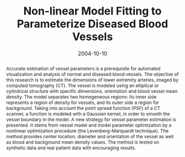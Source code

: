 ---
abstract: 'Accurate estimation of vessel parameters is a prerequisite for automated
  visualization and analysis of normal and diseased blood vessels. The objective of
  this research is to estimate the dimensions of lower extremity arteries, imaged
  by computed tomography (CT). The vessel is modeled using an elliptical or cylindrical
  structure with specific dimensions, orientation and blood vessel mean density. The
  model separates two homogeneous regions: Its inner side represents a region of density
  for vessels, and its outer side a region for background. Taking into account the
  point spread function (PSF) of a CT scanner, a function is modeled with a Gaussian
  kernel, in order to smooth the vessel boundary in the model. A new strategy for
  vessel parameter estimation is presented. It stems from vessel model and model parameter
  optimization by a nonlinear optimization procedure (the Levenberg-Marquardt technique).
  The method provides center location, diameter and orientation of the vessel as well
  as blood and background mean density values. The method is tested on synthetic data
  and real patient data with encouraging results.'
authors:
- Alexandra LaCruz
- Matus Straka
- A Köchl
- Milos Sramek
- Eduard Gröller
- Dominik Fleischmann
date: '2004-10-10'
featured: false
links:
- name: Publik
  url: https://publik.tuwien.ac.at/showentry.php?ID=138857&lang=2
publication_types:
- '1'
publishDate: '2004-10-10'
title: Non-linear Model Fitting to Parameterize Diseased Blood Vessels
url_pdf: http://www.cg.tuwien.ac.at/research/publications/2004/LaCruz2004/
---